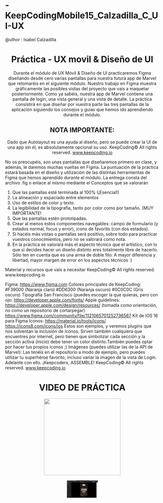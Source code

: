 # -KeepCodingMobile15_Calzadilla_C_UI-UX

@uthor : Isabel Calzadilla



<div align = "center"> <h1>Práctica - UX movil & Diseño de UI</h1>


Durante el módulo de UX Móvil & Diseño de UI practicaremos Figma diseñando desde cero varias pantallas para nuestra futura app de Marvel que retomaréis en el siguiente módulo.
Nuestro trabajo en Figma muestra gráficamente las posibles vistas del proyecto que vais a maquetar posteriormente. Como ya sabéis, nuestra app de Marvel contiene una pantalla de login, una vista general y una vista de detalle.
La práctica consistirá en que diseñar por vuestra parte las tres pantallas de la aplicación siguiendo los consejos y guías que hemos ido aprendiendo durante el módulo.


## NOTA IMPORTANTE:
Dado que Autolayout es una ayuda al diseño, pero se puede crear la UI de una app sin él, es absolutamente opcional su uso.
KeepCoding© All rights reserved.
www.keepcoding.io
 
 </div>
 
   No os preocupéis, son unas pantallas que diseñaremos primero en clase, y además, le daremos muchas vueltas en Figma.
La puntuación de la práctica estará basada en el diseño y utilización de las distintas herramientas de Figma que hemos aprendido durante el módulo.
La entrega consta del archivo .fig o enlace al mismo mediante el
Conceptos que se valorarán

1. Que las pantallas esté terminada al 100% (¡Esencial!)
2. La alineación y espaciado entre elementos
3. Uso de estilos de color y texto.
4. La legibilidad de la tipografía, tanto por color como por tamaño. (MUY
IMPORTANTE!
5. Que las pantallas estén prototipadas.
6. Crear al menos estos componentes navegables: campo de formulario (y estados
normal, focus y error), icono de favorito (con dos estados).
7. Si hacéis más vistas o pantallas será positivo, sobre todo para practicar vuestros
conocimientos, pero no se valorará como nota.
8. En la práctica se valorará más el aspecto técnico que el artístico, con lo que si
decides hacer un diseño distinto eres totalmente libre de hacerlo. Sólo ten en cuenta que es una arma de doble filo: A mayor diferencia y libertad, mayor margen de error en los aspectos técnicos :)

<div>
Material y recursos que vais a necesitar
KeepCoding© All rights reserved.
 www.keepcoding.io
 
 Figma:
https://www.figma.com
Colores principales de KeepCoding:
#F39000 (Naranja claro)
#DD6300 (Naranja oscuro)
#0C0C0C (Gris oscuro)
Tipografía San Francisco (puedes escoger la que quieras, pero con ojo:
https://developer.apple.com/fonts/
Apple guidelines:
https://developer.apple.com/design/resources/
(tomadla como orientación, no como un repositorio de cortarpegar)
https://www.figma.com/community/file/1121065701252736567
Kit de iOS 16 para Figma
Iconos:
https://material.io/tools/icons/
https://icons8.com/icons/ios
Estos son ejemplos, y veremos plugins que nos solventan la inclusión de iconos. Sirven también cualquiera que encuentres por internet, pero tienen que simbolizar cada sección y la sección activa (inicio) debe tener un color distinto.También puedes optar por hacer tus propios iconos ;)
Imágenes (puedes utilizar las de la API de Marvel):
Las tenéis en el repositorio a modo de ejemplo, pero puedes utilizar tu superhéroe favorito, incluso variar la imagen de la vista de Login.
       Adelante con ello.
 ¡Keepcoders, ASSEMBLE!
KeepCoding© All rights reserved.
www.keepcoding.io

</div>



<div align = "center">

<h1>  VIDEO DE PRÁCTICA </h1>

<img src="https://gfycat.com/equalmelodicboaconstrictor" width="250" height="250" />


![](https://github.com/LTRIPLEY27/-KeepCodingMobile15_Calzadilla_C_UI-UX/blob/main/entrega_ui_ux_AdobeExpress.gif)

</div>
